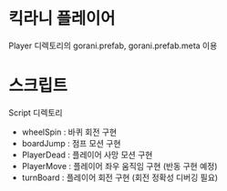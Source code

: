 # 킥라니 플레이어

Player 디렉토리의 gorani.prefab, gorani.prefab.meta 이용

# 스크립트

Script 디렉토리

- wheelSpin : 바퀴 회전 구현
- boardJump : 점프 모션 구현
- PlayerDead : 플레이어 사망 모션 구현
- PlayerMove : 플레이어 좌우 움직임 구현 (반동 구현 예정)
- turnBoard : 플레이어 회전 구현 (회전 정확성 디버깅 필요)